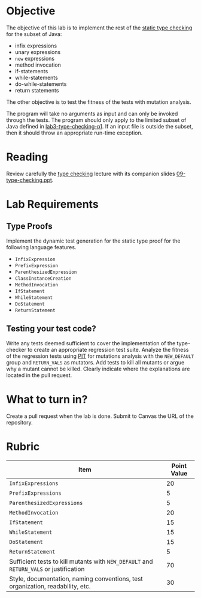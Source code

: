 # Objective

The objective of this lab is to implement the rest of the [static type checking](https://en.wikipedia.org/wiki/Type_system#Static_type_checking) for the subset of Java: 

  * infix expressions
  * unary expressions
  * `new` expressions
  * method invocation
  * if-statements
  * while-statements
  * do-while-statements
  * return statements

The other objective is to test the fitness of the tests with mutation analysis. 

The program will take no arguments as input and can only be invoked through the tests. The program should only apply to the limited subset of Java defined in [lab3-type-checking-p1](https://github.com/byu-cs329/lab3-type-checking-p1). If an input file is outside the subset, then it should throw an appropriate run-time exception.

# Reading

Review carefully the [type checking](https://bitbucket.org/byucs329/byu-cs-329-lecture-notes/src/master/type-checking.md) lecture with its companion slides [09-type-checking.ppt](https://bitbucket.org/byucs329/byu-cs-329-lecture-notes/src/master/compilers/09-type-checking.ppt).

# Lab Requirements

## Type Proofs

Implement the dynamic test generation for the static type proof for the following language features. 

  * `InfixExpression`
  * `PrefixExpression`
  * `ParenthesizedExpression`
  * `ClassInstanceCreation`
  * `MethodInvocation`
  * `IfStatement`
  * `WhileStatement`
  * `DoStatement`
  * `ReturnStatement`

## Testing your test code?

Write any tests deemed sufficient to cover the implementation of the type-checker to create an appropriate regression test suite. Analyze the fitness of the regression tests using [PIT](http://pitest.org) for mutations analysis with the `NEW_DEFAULT` group and `RETURN_VALS` as mutators. Add tests to kill all mutants or argue why a mutant cannot be killed. Clearly indicate where the explanations are located in the pull request.

# What to turn in?

Create a pull request when the lab is done. Submit to Canvas the URL of the repository.

# Rubric

| Item | Point Value |
| ------- | ----------- |
| `InfixExpressions` | 20 |
| `PrefixExpressions` | 5 |
| `ParenthesizedExpressions` | 5 |
| `MethodInvocation` | 20 |
| `IfStatement` | 15 |
| `WhileStatement` | 15 |
| `DoStatement` | 15 | 
| `ReturnStatement` | 5 |
| Sufficient tests to kill mutants with `NEW_DEFAULT` and `RETURN_VALS` or justification | 70 | 
| Style, documentation, naming conventions, test organization, readability, etc. | 30 | 

